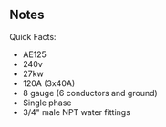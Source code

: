 Notes
---

Quick Facts:

* AE125
* 240v
* 27kw
* 120A (3x40A)
* 8 gauge (6 conductors and ground)
* Single phase
* 3/4" male NPT water fittings
